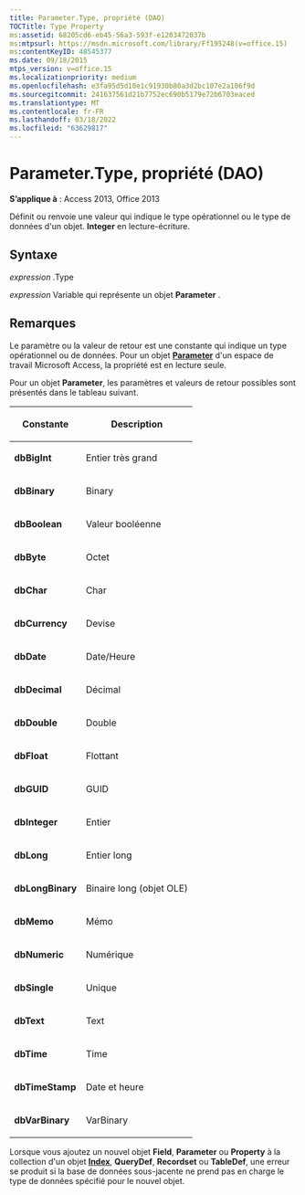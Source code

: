```yaml
---
title: Parameter.Type, propriété (DAO)
TOCTitle: Type Property
ms:assetid: 68205cd6-eb45-56a3-593f-e1203472037b
ms:mtpsurl: https://msdn.microsoft.com/library/Ff195248(v=office.15)
ms:contentKeyID: 48545377
ms.date: 09/18/2015
mtps_version: v=office.15
ms.localizationpriority: medium
ms.openlocfilehash: e3fa95d5d10e1c91930b80a3d2bc107e2a106f9d
ms.sourcegitcommit: 241637561d21b7752ec690b5179e72b6703eaced
ms.translationtype: MT
ms.contentlocale: fr-FR
ms.lasthandoff: 03/18/2022
ms.locfileid: "63629817"
---
```

# <a name="parametertype-property-dao"></a>Parameter.Type, propriété (DAO)


**S’applique à** : Access 2013, Office 2013

Définit ou renvoie une valeur qui indique le type opérationnel ou le type de données d'un objet. **Integer** en lecture-écriture.

## <a name="syntax"></a>Syntaxe

*expression* .Type

*expression* Variable qui représente un objet **Parameter** .

## <a name="remarks"></a>Remarques

Le paramètre ou la valeur de retour est une constante qui indique un type opérationnel ou de données. Pour un objet **[Parameter](parameter-object-dao.md)** d'un espace de travail Microsoft Access, la propriété est en lecture seule.

Pour un objet **Parameter**, les paramètres et valeurs de retour possibles sont présentés dans le tableau suivant.

<table>
<colgroup>
<col />
<col />
</colgroup>
<thead>
<tr class="header">
<th><p>Constante</p></th>
<th><p>Description</p></th>
</tr>
</thead>
<tbody>
<tr class="odd">
<td><p><strong>dbBigInt</strong></p></td>
<td><p>Entier très grand</p></td>
</tr>
<tr class="even">
<td><p><strong>dbBinary</strong></p></td>
<td><p>Binary</p></td>
</tr>
<tr class="odd">
<td><p><strong>dbBoolean</strong></p></td>
<td><p>Valeur booléenne</p></td>
</tr>
<tr class="even">
<td><p><strong>dbByte</strong></p></td>
<td><p>Octet</p></td>
</tr>
<tr class="odd">
<td><p><strong>dbChar</strong></p></td>
<td><p>Char</p></td>
</tr>
<tr class="even">
<td><p><strong>dbCurrency</strong></p></td>
<td><p>Devise</p></td>
</tr>
<tr class="odd">
<td><p><strong>dbDate</strong></p></td>
<td><p>Date/Heure</p></td>
</tr>
<tr class="even">
<td><p><strong>dbDecimal</strong></p></td>
<td><p>Décimal</p></td>
</tr>
<tr class="odd">
<td><p><strong>dbDouble</strong></p></td>
<td><p>Double</p></td>
</tr>
<tr class="even">
<td><p><strong>dbFloat</strong></p></td>
<td><p>Flottant</p></td>
</tr>
<tr class="odd">
<td><p><strong>dbGUID</strong></p></td>
<td><p>GUID</p></td>
</tr>
<tr class="even">
<td><p><strong>dbInteger</strong></p></td>
<td><p>Entier</p></td>
</tr>
<tr class="odd">
<td><p><strong>dbLong</strong></p></td>
<td><p>Entier long</p></td>
</tr>
<tr class="even">
<td><p><strong>dbLongBinary</strong></p></td>
<td><p>Binaire long (objet OLE)</p></td>
</tr>
<tr class="odd">
<td><p><strong>dbMemo</strong></p></td>
<td><p>Mémo</p></td>
</tr>
<tr class="even">
<td><p><strong>dbNumeric</strong></p></td>
<td><p>Numérique</p></td>
</tr>
<tr class="odd">
<td><p><strong>dbSingle</strong></p></td>
<td><p>Unique</p></td>
</tr>
<tr class="even">
<td><p><strong>dbText</strong></p></td>
<td><p>Text</p></td>
</tr>
<tr class="odd">
<td><p><strong>dbTime</strong></p></td>
<td><p>Time</p></td>
</tr>
<tr class="even">
<td><p><strong>dbTimeStamp</strong></p></td>
<td><p>Date et heure</p></td>
</tr>
<tr class="odd">
<td><p><strong>dbVarBinary</strong></p></td>
<td><p>VarBinary</p></td>
</tr>
</tbody>
</table>


Lorsque vous ajoutez un nouvel objet **Field**, **Parameter** ou **Property** à la collection d'un objet **[Index](index-object-dao.md)**, **QueryDef**, **Recordset** ou **TableDef**, une erreur se produit si la base de données sous-jacente ne prend pas en charge le type de données spécifié pour le nouvel objet.


